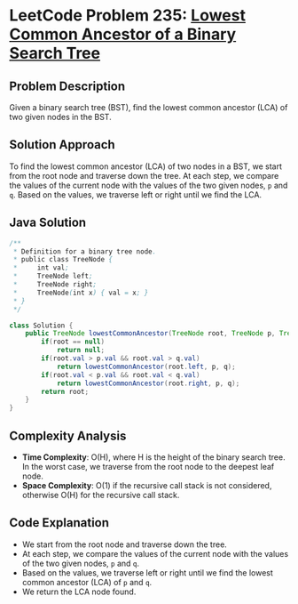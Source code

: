 # LeetCode Problem 235: [Lowest Common Ancestor of a Binary Search Tree](https://leetcode.com/problems/lowest-common-ancestor-of-a-binary-search-tree/)

## Problem Description

Given a binary search tree (BST), find the lowest common ancestor (LCA) of two given nodes in the BST.

## Solution Approach

To find the lowest common ancestor (LCA) of two nodes in a BST, we start from the root node and traverse down the tree. At each step, we compare the values of the current node with the values of the two given nodes, `p` and `q`. Based on the values, we traverse left or right until we find the LCA.

## Java Solution

```java
/**
 * Definition for a binary tree node.
 * public class TreeNode {
 *     int val;
 *     TreeNode left;
 *     TreeNode right;
 *     TreeNode(int x) { val = x; }
 * }
 */

class Solution {
    public TreeNode lowestCommonAncestor(TreeNode root, TreeNode p, TreeNode q) {
        if(root == null)
            return null;
        if(root.val > p.val && root.val > q.val)
            return lowestCommonAncestor(root.left, p, q);
        if(root.val < p.val && root.val < q.val)
            return lowestCommonAncestor(root.right, p, q);
        return root;
    }
}
```

## Complexity Analysis

- **Time Complexity**: O(H), where H is the height of the binary search tree. In the worst case, we traverse from the root node to the deepest leaf node.
- **Space Complexity**: O(1) if the recursive call stack is not considered, otherwise O(H) for the recursive call stack.

## Code Explanation

- We start from the root node and traverse down the tree.
- At each step, we compare the values of the current node with the values of the two given nodes, `p` and `q`.
- Based on the values, we traverse left or right until we find the lowest common ancestor (LCA) of `p` and `q`.
- We return the LCA node found.
